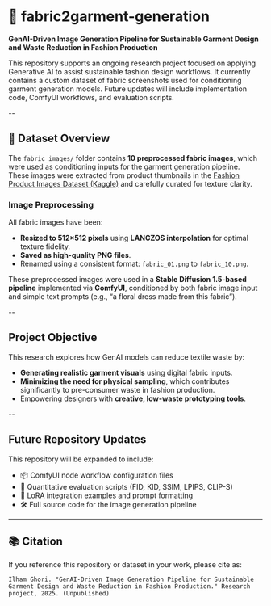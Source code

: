# 👗 fabric2garment-generation

**GenAI-Driven Image Generation Pipeline for Sustainable Garment Design and Waste Reduction in Fashion Production**

This repository supports an ongoing research project focused on applying Generative AI to assist sustainable fashion design workflows. It currently contains a custom dataset of fabric screenshots used for conditioning garment generation models. Future updates will include implementation code, ComfyUI workflows, and evaluation scripts.

--

## 📁 Dataset Overview

The `fabric_images/` folder contains **10 preprocessed fabric images**, which were used as conditioning inputs for the garment generation pipeline. These images were extracted from product thumbnails in the [Fashion Product Images Dataset (Kaggle)](https://www.kaggle.com/datasets/paramaggarwal/fashion-product-images-dataset) and carefully curated for texture clarity.

### Image Preprocessing

All fabric images have been:
- **Resized to 512×512 pixels** using **LANCZOS interpolation** for optimal texture fidelity.
- **Saved as high-quality PNG files**.
- Renamed using a consistent format: `fabric_01.png` to `fabric_10.png`.

These preprocessed images were used in a **Stable Diffusion 1.5-based pipeline** implemented via **ComfyUI**, conditioned by both fabric image input and simple text prompts (e.g., “a floral dress made from this fabric”).

--

## Project Objective

This research explores how GenAI models can reduce textile waste by:
- **Generating realistic garment visuals** using digital fabric inputs.
- **Minimizing the need for physical sampling**, which contributes significantly to pre-consumer waste in fashion production.
- Empowering designers with **creative, low-waste prototyping tools**.

--

## Future Repository Updates

This repository will be expanded to include:
- 📦 ComfyUI node workflow configuration files
- 🧪 Quantitative evaluation scripts (FID, KID, SSIM, LPIPS, CLIP-S)
- 🧵 LoRA integration examples and prompt formatting
- 🛠️ Full source code for the image generation pipeline

---

## 📚 Citation

If you reference this repository or dataset in your work, please cite as:

```
Ilham Ghori. "GenAI-Driven Image Generation Pipeline for Sustainable Garment Design and Waste Reduction in Fashion Production." Research project, 2025. (Unpublished)
```
